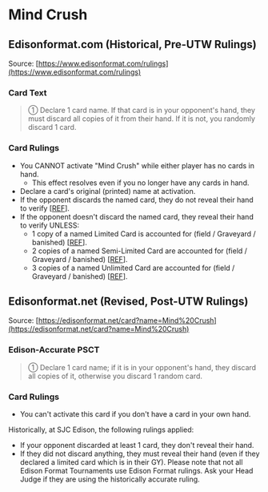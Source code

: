 # Mind Crush

## Edisonformat.com (Historical, Pre-UTW Rulings)

Source: [https://www.edisonformat.com/rulings](https://www.edisonformat.com/rulings)

### Card Text

> ① Declare 1 card name. If that card is in your opponent's hand, they must discard all copies of it from their hand. If it is not, you randomly discard 1 card.

### Card Rulings

*   You CANNOT activate "Mind Crush" while either player has no cards in hand.
    *   This effect resolves even if you no longer have any cards in hand.
*   Declare a card's original (printed) name at activation.
*   If the opponent discards the named card, they do not reveal their hand to verify \[[REF](https://www.pojo.biz/board/showthread.php?t=822229)\].
*   If the opponent doesn't discard the named card, they reveal their hand to verify UNLESS:
    *   1 copy of a named Limited Card is accounted for (field / Graveyard / banished) \[[REF](https://www.pojo.biz/board/showthread.php?t=822229)\].
    *   2 copies of a named Semi-Limited Card are accounted for (field / Graveyard / banished) \[[REF](https://www.pojo.biz/board/showthread.php?t=822229)\].
    *   3 copies of a named Unlimited Card are accounted for (field / Graveyard / banished) \[[REF](https://www.pojo.biz/board/showthread.php?t=822229)\].

## Edisonformat.net (Revised, Post-UTW Rulings)

Source: [https://edisonformat.net/card?name=Mind%20Crush](https://edisonformat.net/card?name=Mind%20Crush)

### Edison-Accurate PSCT

> ① Declare 1 card name; if it is in your opponent's hand, they discard all copies of it, otherwise you discard 1 random card.

### Card Rulings

*   You can't activate this card if you don't have a card in your own hand.

Historically, at SJC Edison, the following rulings applied:
*   If your opponent discarded at least 1 card, they don't reveal their hand.
*   If they did not discard anything, they must reveal their hand (even if they declared a limited card which is in their GY).
Please note that not all Edison Format Tournaments use Edison Format rulings.
Ask your Head Judge if they are using the historically accurate ruling.
            